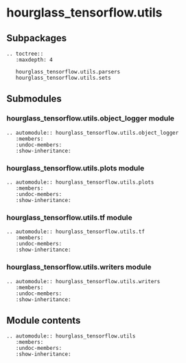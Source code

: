# hourglass\_tensorflow.utils

## Subpackages

```{eval-rst}
.. toctree::
   :maxdepth: 4

   hourglass_tensorflow.utils.parsers
   hourglass_tensorflow.utils.sets
```

## Submodules

### hourglass\_tensorflow.utils.object\_logger module

```{eval-rst}
.. automodule:: hourglass_tensorflow.utils.object_logger
   :members:
   :undoc-members:
   :show-inheritance:
```

### hourglass\_tensorflow.utils.plots module

```{eval-rst}
.. automodule:: hourglass_tensorflow.utils.plots
   :members:
   :undoc-members:
   :show-inheritance:
```

### hourglass\_tensorflow.utils.tf module

```{eval-rst}
.. automodule:: hourglass_tensorflow.utils.tf
   :members:
   :undoc-members:
   :show-inheritance:
```

### hourglass\_tensorflow.utils.writers module

```{eval-rst}
.. automodule:: hourglass_tensorflow.utils.writers
   :members:
   :undoc-members:
   :show-inheritance:
```

## Module contents

```{eval-rst}
.. automodule:: hourglass_tensorflow.utils
   :members:
   :undoc-members:
   :show-inheritance:
```
